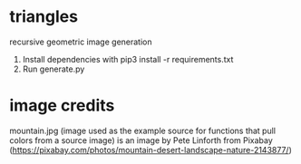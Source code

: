 # triangles
recursive geometric image generation

1. Install dependencies with pip3 install -r requirements.txt
2. Run generate.py

# image credits
mountain.jpg (image used as the example source for functions that pull colors from a source image) is an image by Pete Linforth from Pixabay (https://pixabay.com/photos/mountain-desert-landscape-nature-2143877/)